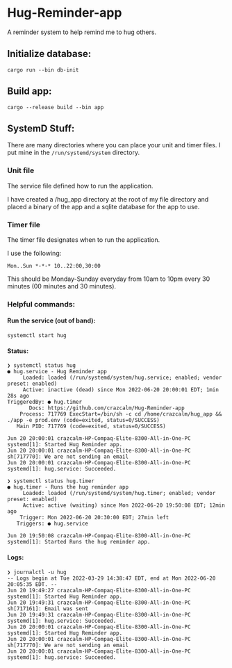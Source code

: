 # Hug-Reminder-app
A reminder system to help remind me to hug others.

## Initialize database:
```
cargo run --bin db-init
```

## Build app:
```
cargo --release build --bin app
```

## SystemD Stuff:
There are many directories where you can place your unit and timer files. I put mine in the `/run/systemd/system` directory.

### Unit file
The service file defined how to run the application.

I have created a /hug_app directory at the root of my file directory and placed a binary of the app and a sqlite database for the app to use.

### Timer file
The timer file designates when to run the application.

I use the following:
```
Mon..Sun *-*-* 10..22:00,30:00
```
This should be Monday-Sunday everyday from 10am to 10pm every 30 minutes (00 minutes and 30 minutes).

### Helpful commands:

#### Run the service (out of band):
```
systemctl start hug
```

#### Status:
```
❯ systemctl status hug
● hug.service - Hug Reminder app
     Loaded: loaded (/run/systemd/system/hug.service; enabled; vendor preset: enabled)
     Active: inactive (dead) since Mon 2022-06-20 20:00:01 EDT; 1min 28s ago
TriggeredBy: ● hug.timer
       Docs: https://github.com/crazcalm/Hug-Reminder-app
    Process: 717769 ExecStart=/bin/sh -c cd /home/crazcalm/hug_app && ./app -e prod.env (code=exited, status=0/SUCCESS)
   Main PID: 717769 (code=exited, status=0/SUCCESS)

Jun 20 20:00:01 crazcalm-HP-Compaq-Elite-8300-All-in-One-PC systemd[1]: Started Hug Reminder app.
Jun 20 20:00:01 crazcalm-HP-Compaq-Elite-8300-All-in-One-PC sh[717770]: We are not sending an email
Jun 20 20:00:01 crazcalm-HP-Compaq-Elite-8300-All-in-One-PC systemd[1]: hug.service: Succeeded.

```

```
❯ systemctl status hug.timer
● hug.timer - Runs the hug reminder app
     Loaded: loaded (/run/systemd/system/hug.timer; enabled; vendor preset: enabled)
     Active: active (waiting) since Mon 2022-06-20 19:50:08 EDT; 12min ago
    Trigger: Mon 2022-06-20 20:30:00 EDT; 27min left
   Triggers: ● hug.service

Jun 20 19:50:08 crazcalm-HP-Compaq-Elite-8300-All-in-One-PC systemd[1]: Started Runs the hug reminder app.
```

#### Logs:
```
❯ journalctl -u hug
-- Logs begin at Tue 2022-03-29 14:38:47 EDT, end at Mon 2022-06-20 20:05:35 EDT. --
Jun 20 19:49:27 crazcalm-HP-Compaq-Elite-8300-All-in-One-PC systemd[1]: Started Hug Reminder app.
Jun 20 19:49:31 crazcalm-HP-Compaq-Elite-8300-All-in-One-PC sh[717161]: Email was sent
Jun 20 19:49:31 crazcalm-HP-Compaq-Elite-8300-All-in-One-PC systemd[1]: hug.service: Succeeded.
Jun 20 20:00:01 crazcalm-HP-Compaq-Elite-8300-All-in-One-PC systemd[1]: Started Hug Reminder app.
Jun 20 20:00:01 crazcalm-HP-Compaq-Elite-8300-All-in-One-PC sh[717770]: We are not sending an email
Jun 20 20:00:01 crazcalm-HP-Compaq-Elite-8300-All-in-One-PC systemd[1]: hug.service: Succeeded.
```